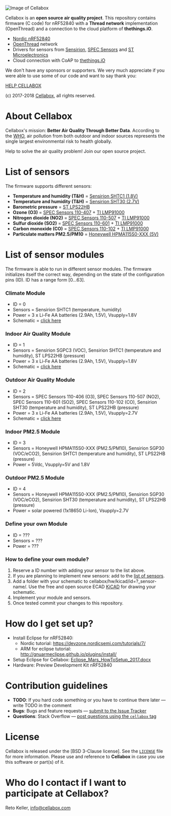 ![Image of Cellabox](https://raw.githubusercontent.com/cellabox/cellabox/master/doc/cellabox_opensource_logo.png)

Cellabox is an **open source air quality project**.
This repository contains firmware (C code) for nRF52840 with a **Thread network** implementation (OpenThread) and a connection to the cloud platform of **thethings.iO**.
* [Nordic nRF52840](https://www.nordicsemi.com/eng/Products/nRF52840)
* [OpenThread](https://openthread.io/) network
* Drivers for sensors from [Sensirion](https://www.sensirion.com), [SPEC Sensors](https://www.spec-sensors.com/) and [ST Microelectronics](http://www.st.com/en/mems-and-sensors/lps22hb.html)
* Cloud connection with CoAP to [thethings.iO](https://thethings.io/)

We don't have any sponsors or supporters.
We very much appreciate if you were able to use some of our code and want to say thank you:

[HELP CELLABOX](https://www.cellabox.com/support)

(c) 2017-2018 [Cellabox](https://www.cellabox.com), all rights reserved.

# About Cellabox

Cellabox's mission: **Better Air Quality Through Better Data**. According to the [WHO](http://www.who.int/phe/news/march-2017/en/), air pollution from both outdoor and indoor sources represents the single largest environmental risk to health globally.

Help to solve the air quality problem! Join our open source project.

# List of sensors

The firmware supports different sensors:

* **Temperature and humidity (T&H)** = [Sensirion SHTC1 (1.8V)](https://www.sensirion.com/fileadmin/user_upload/customers/sensirion/Dokumente/2_Humidity_Sensors/Sensirion_Humidity_Sensors_SHTC1_Datasheet.pdf)
* **Temperature and humidity (T&H)** = [Sensirion SHT30 (2.7V)](https://www.sensirion.com/fileadmin/user_upload/customers/sensirion/Dokumente/2_Humidity_Sensors/Sensirion_Humidity_Sensors_SHT3x_Datasheet_digital.pdf)
* **Barometric pressure** = [ST LPS22HB](http://www.st.com/content/ccc/resource/technical/document/datasheet/bf/c1/4f/23/61/17/44/8a/DM00140895.pdf/files/DM00140895.pdf/jcr:content/translations/en.DM00140895.pdf)
* **Ozone (O3)** = [SPEC Sensors 110-407](http://www.spec-sensors.com/wp-content/uploads/2016/02/3SP_O3_5-P-Package-110-407.pdf) + [TI LMP91000](http://www.ti.com/lit/ds/snas506i/snas506i.pdf)
* **Nitrogen dioxide (NO2)** = [SPEC Sensors 110-507](https://www.spec-sensors.com/wp-content/uploads/2016/10/3SP_NO2_5F-P-Package-110-507.pdf) + [TI LMP91000](http://www.ti.com/lit/ds/snas506i/snas506i.pdf)
* **Sulfur dioxide (SO2)** = [SPEC Sensors 110-601](http://www.spec-sensors.com/wp-content/uploads/2016/02/3SP_SO2_20-P-Package-110-601.pdf) + [TI LMP91000](http://www.ti.com/lit/ds/snas506i/snas506i.pdf)
* **Carbon monoxide (CO)** = [SPEC Sensors 110-102](http://www.spec-sensors.com/wp-content/uploads/2016/04/3SP_CO_1000-P-Package-110-102.pdf) + [TI LMP91000](http://www.ti.com/lit/ds/snas506i/snas506i.pdf)
* **Particulate matters PM2.5/PM10** = [Honeywell HPMA115S0-XXX (5V)](https://sensing.honeywell.com/sensors/particle-sensors/hpm-series)

# List of sensor modules

The firmware is able to run in different sensor modules. The firmware initializes itself the correct way, depending on the state of the configuration pins (ID). ID has a range form [0...63].

### Climate Module
* ID = 0
* Sensors = Sensirion SHTC1 (temperature, humidity)
* Power = 3 x Li-Fe AA batteries (2.9Ah, 1.5V), Vsupply=1.8V
* Schematic = [click here](https://github.com/cellabox/cellabox/tree/master/hw/kicad/id%3D0_climate)

### Indoor Air Quality Module
* ID = 1
* Sensors = Sensirion SGPC3 (VOC), Sensirion SHTC1 (temperature and humidity), ST LPS22HB (pressure)
* Power = 3 x Li-Fe AA batteries (2.9Ah, 1.5V), Vsupply=1.8V
* Schematic = [click here](https://github.com/cellabox/cellabox/tree/master/hw/kicad/id%3D1_iaq)

### Outdoor Air Quality Module
* ID = 2
* Sensors = SPEC Sensors 110-406 (O3), SPEC Sensors 110-507 (NO2), SPEC Sensors 110-601 (SO2), SPEC Sensors 110-102 (CO), Sensirion SHT30 (temperature and humidity), ST LPS22HB (pressure)
* Power = 3 x Li-Fe AA batteries (2.9Ah, 1.5V), Vsupply=2.7V
* Schematic = [click here](https://github.com/cellabox/cellabox/tree/master/hw/kicad/id%3D2_oaq)

### Indoor PM2.5 Module
* ID = 3
* Sensors = Honeywell HPMA115S0-XXX (PM2.5/PM10), Sensirion SGP30 (VOC/eCO2), Sensirion SHTC1 (temperature and humidity), ST LPS22HB (pressure)
* Power = 5Vdc, Vsupply=5V and 1.8V

### Outdoor PM2.5 Module
* ID = 4
* Sensors = Honeywell HPMA115S0-XXX (PM2.5/PM10), Sensirion SGP30 (VOC/eCO2), Sensirion SHT30 (temperature and humidity), ST LPS22HB (pressure)
* Power = solar powered (1x18650 Li-Ion), Vsupply=2.7V

### Define your own Module
* ID = ???
* Sensors = ???
* Power = ???

### How to define your own module?
1. Reserve a ID number with adding your sensor to the list above.
2. If you are planning to implement new sensors: add to the [list of sensors](#list-of-sensors).
2. Add a folder with your schematic to cellabox/hw/kicad/id=?_sensor-name/. Use the free and open source ECAD [KiCAD](http://kicad-pcb.org/) for drawing your schematic.
3. Implement your module and sensors.
4. Once tested commit your changes to this repository.


# How do I get set up?

* Install Eclipse for nRF52840:
	* Nordic tutorial: https://devzone.nordicsemi.com/tutorials/7/
	* ARM for eclipse tutorial: http://gnuarmeclipse.github.io/plugins/install/
* Setup Eclipse for Cellabox: [Eclipse_Mars_HowToSetup_2017.docx](/doc/Eclipse_Mars_HowToSetup_2017.docx)
* Hardware: Preview Development Kit nRF52840

# Contribution guidelines

* **TODO**: If you hard code something or you have to continue there later — write TODO in the comment
* **Bugs**: Bugs and feature requests — [submit to the Issue Tracker](https://github.com/cellabox/cellabox/issues)
* **Questions**: Stack Overflow — [post questions using the `cellabox` tag](http://stackoverflow.com/questions/tagged/cellabox)

# License

Cellabox is released under the [BSD 3-Clause license]. See the [`LICENSE`](https://github.com/cellabox/cellabox/blob/master/LICENSE) file for more information.
Please use and reference to **Cellabox** in case you use this software or part(s) of it.

# Who do I contact if I want to participate at Cellabox?

Reto Keller, info@cellabox.com

